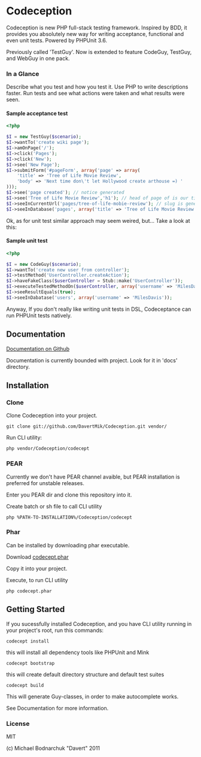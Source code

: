 # Codeception

Codeception is new PHP full-stack testing framework.
Inspired by BDD, it provides you absolutely new way for writing acceptance, functional and even unit tests.
Powered by PHPUnit 3.6.

Previously called 'TestGuy'. Now is extended to feature CodeGuy, TestGuy, and WebGuy in one pack.

### In a Glance

Describe what you test and how you test it. Use PHP to write descriptions faster.
Run tests and see what actions were taken and what results were seen.

#### Sample acceptance test

``` php
<?php

$I = new TestGuy($scenario);
$I->wantTo('create wiki page');
$I->amOnPage('/');
$I->click('Pages');
$I->click('New');
$I->see('New Page');
$I->submitForm('#pageForm', array('page' => array(
    'title' => 'Tree of Life Movie Review',
    'body' => 'Next time don\'t let Hollywood create arthouse =) '
)));
$I->see('page created'); // notice generated
$I->see('Tree of Life Movie Review','h1'); // head of page of is our title
$I->seeInCurrentUrl('pages/tree-of-life-mobie-review'); // slug is generated
$I->seeInDatabase('pages', array('title' => 'Tree of Life Movie Review')); // data is stored in database

```
Ok, as for unit test similar approach may seem weired, but...
Take a look at this:

#### Sample unit test

``` php
<?php

$I = new CodeGuy($scenario);
$I->wantTo('create new user from controller');
$I->testMethod('UserController.createAction');
$I->haveFakeClass($userController = Stub::make('UserController'));
$I->executeTestedMethodOn($userController, array('username' => 'MilesDavis', 'email' => 'miles@davis.com'));
$I->seeResultEquals(true);
$I->seeInDabatase('users', array('username' => 'MilesDavis'));

```

Anyway, If you don't really like writing unit tests in DSL, Codeceptance can run PHPUnit tests natively.

## Documentation

[Documentation on Github](https://github.com/DavertMik/Codeception/tree/master/docs)

Documentation is currently bounded with project. Look for it in 'docs' directory.


## Installation

### Clone

Clone Codeception into your project.

```
git clone git://github.com/DavertMik/Codeception.git vendor/
```

Run CLI utility:

```
php vendor/Codeception/codecept
```

### PEAR

Currently we don't have PEAR channel avaible, but PEAR installation is preferred for unstable releases.

Enter you PEAR dir and clone this repository into it.

Create batch or sh file to call CLI utility

```
php %PATH-TO-INSTALLATION%/Codeception/codecept
```

### Phar

Can be installed by downloading phar executable.

Download [codecept.phar](https://github.com/DavertMik/Codeception/raw/master/package/codecept.phar)

Copy it into your project.

Execute, to run CLI utility

```
php codecept.phar
```

## Getting Started

If you sucessfully installed Codeception, and you have CLI utility running in your project's root, run this commands:

```
codecept install
```

this will install all dependency tools like PHPUnit and Mink

```
codecept bootstrap
```

this will create default directory structure and default test suites

```
codecept build
```

This will generate Guy-classes, in order to make autocomplete works.

See Documentation for more information.

### License
MIT

(c) Michael Bodnarchuk "Davert"
2011